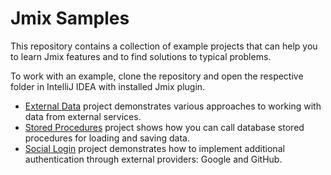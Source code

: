 # Jmix Samples

This repository contains a collection of example projects that can help you to learn Jmix features and to find solutions to typical problems.   

To work with an example, clone the repository and open the respective folder in IntelliJ IDEA with installed Jmix plugin.

- [External Data](external-data-sample) project demonstrates various approaches to working with data from external services.
- [Stored Procedures](stored-procedures-sample) project shows how you can call database stored procedures for loading and saving data.
- [Social Login](social-login-sample) project demonstrates how to implement additional authentication through external providers: Google and GitHub.
